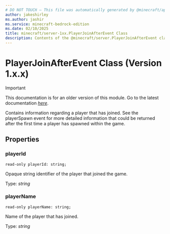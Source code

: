 ```yaml
---
# DO NOT TOUCH — This file was automatically generated by @minecraft/api-docs-generator, to report problems file an issue at https://github.com/Mojang/minecraft-scripting-libraries
author: jakeshirley
ms.author: jashir
ms.service: minecraft-bedrock-edition
ms.date: 02/10/2025
title: minecraft/server-1xx.PlayerJoinAfterEvent Class
description: Contents of the @minecraft/server.PlayerJoinAfterEvent class (Version 1.x.x).
---
```

# PlayerJoinAfterEvent Class (Version 1.x.x)

> [!IMPORTANT]
> This documentation is for an older version of this module. Go to the latest documentation [*here*](../../../scriptapi/minecraft/server/PlayerJoinAfterEvent.md).

Contains information regarding a player that has joined.  See the playerSpawn event for more detailed information that could be returned after the first time a player has spawned within the game.

## Properties

### **playerId**
`read-only playerId: string;`

Opaque string identifier of the player that joined the game.

Type: *string*

### **playerName**
`read-only playerName: string;`

Name of the player that has joined.

Type: *string*

